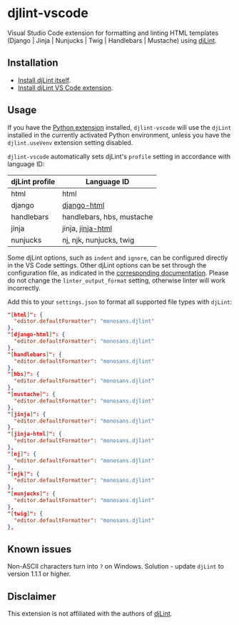 # djlint-vscode

Visual Studio Code extension for formatting and linting HTML templates (Django | Jinja | Nunjucks | Twig | Handlebars | Mustache) using [djLint](https://djlint.com).

## Installation

- [Install djLint itself](https://djlint.com/docs/getting-started/).
- [Install djLint VS Code extension](https://marketplace.visualstudio.com/items?itemName=monosans.djlint).

## Usage

If you have the [Python extension](https://marketplace.visualstudio.com/items?itemName=ms-python.python) installed, `djlint-vscode` will use the `djLint` installed in the currently activated Python environment, unless you have the `djlint.useVenv` extension setting disabled.

`djlint-vscode` automatically sets djLint's `profile` setting in accordance with language ID:

| djLint profile | Language ID                                                                                     |
| -------------- | ----------------------------------------------------------------------------------------------- |
| html           | html                                                                                            |
| django         | [django-html](https://marketplace.visualstudio.com/items?itemName=batisteo.vscode-django)       |
| handlebars     | handlebars, hbs, mustache                                                                       |
| jinja          | jinja, [jinja-html](https://marketplace.visualstudio.com/items?itemName=samuelcolvin.jinjahtml) |
| nunjucks       | nj, njk, nunjucks, twig                                                                         |

Some djLint options, such as `indent` and `ignore`, can be configured directly in the VS Code settings. Other djLint options can be set through the configuration file, as indicated in the [corresponding documentation](https://djlint.com/docs/configuration/). Please do not change the `linter_output_format` setting, otherwise linter will work incorrectly.

Add this to your `settings.json` to format all supported file types with `djLint`:

```json
"[html]": {
  "editor.defaultFormatter": "monosans.djlint"
},
"[django-html]": {
  "editor.defaultFormatter": "monosans.djlint"
},
"[handlebars]": {
  "editor.defaultFormatter": "monosans.djlint"
},
"[hbs]": {
  "editor.defaultFormatter": "monosans.djlint"
},
"[mustache]": {
  "editor.defaultFormatter": "monosans.djlint"
},
"[jinja]": {
  "editor.defaultFormatter": "monosans.djlint"
},
"[jinja-html]": {
  "editor.defaultFormatter": "monosans.djlint"
},
"[nj]": {
  "editor.defaultFormatter": "monosans.djlint"
},
"[njk]": {
  "editor.defaultFormatter": "monosans.djlint"
},
"[nunjucks]": {
  "editor.defaultFormatter": "monosans.djlint"
},
"[twig]": {
  "editor.defaultFormatter": "monosans.djlint"
},
```

## Known issues

Non-ASCII characters turn into `?` on Windows. Solution - update `djLint` to version 1.1.1 or higher.

## Disclaimer

This extension is not affiliated with the authors of [djLint](https://djlint.com).
